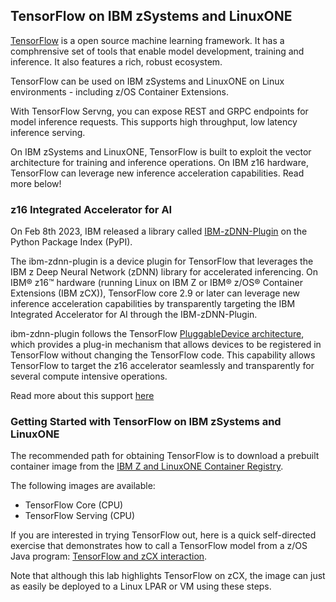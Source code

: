 ## TensorFlow on IBM zSystems and LinuxONE

[TensorFlow](https://www.tensorflow.org/) is a open source machine learning framework. It has a comphrensive set of tools that enable model development, training and inference. It also features a rich, robust ecosystem. 

TensorFlow can be used on IBM zSystems and LinuxONE on Linux environments - including z/OS Container Extensions.

With TensorFlow Servng, you can expose REST and GRPC endpoints for model inference requests. This supports high throughput, low latency inference serving.

On IBM zSystems and LinuxONE, TensorFlow is built to exploit the vector architecture for training and inference operations. On IBM z16 hardware, TensorFlow can leverage new inference acceleration capabilities. Read more below!


### z16 Integrated Accelerator for AI ###

On Feb 8th 2023, IBM released a library called [IBM-zDNN-Plugin](https://pypi.org/project/ibm-zdnn-plugin/) on the Python Package Index (PyPI). 

The ibm-zdnn-plugin is a device plugin for TensorFlow that leverages the IBM z Deep Neural Network (zDNN) library for accelerated inferencing. On IBM® z16™ hardware (running Linux on IBM Z or IBM® z/OS® Container Extensions (IBM zCX)), TensorFlow core 2.9 or later can leverage new inference acceleration capabilities by transparently targeting the IBM Integrated Accelerator for AI through the IBM-zDNN-Plugin.

ibm-zdnn-plugin follows the TensorFlow [PluggableDevice architecture](https://blog.tensorflow.org/2021/06/pluggabledevice-device-plugins-for-TensorFlow.html), which provides a plug-in mechanism that allows devices to be registered in TensorFlow without changing the TensorFlow code. This capability allows TensorFlow to target the z16 accelerator seamlessly and transparently for several compute intensive operations.

Read more about this support [here](https://community.ibm.com/community/user/ibmz-and-linuxone/blogs/prashantha-subbarao/2023/02/08/ibm-zdnn-plugin?CommunityKey=038560b2-e962-4500-b0b5-e3745175a065)

### Getting Started with TensorFlow on IBM zSystems and LinuxONE ###

The recommended path for obtaining TensorFlow is to download a prebuilt container image from the [IBM Z and LinuxONE Container Registry](https://ibm.github.io/ibm-z-oss-hub/main/main.html).

The following images are available:

- TensorFlow Core (CPU)
- TensorFlow Serving (CPU)

If you are interested in trying TensorFlow out, here is a quick self-directed exercise that demonstrates how to call a TensorFlow model from a z/OS Java program: [TensorFlow and zCX interaction](https://github.com/IBM/ai-on-z-tensorflow-zcx).

Note that although this lab highlights TensorFlow on zCX, the image can just as easily be deployed to a Linux LPAR or VM using these steps.



